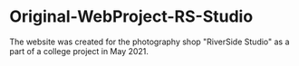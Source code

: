 # Original-WebProject-RS-Studio
The website was created for the photography shop "RiverSide Studio" as a part of a college project in May 2021.
